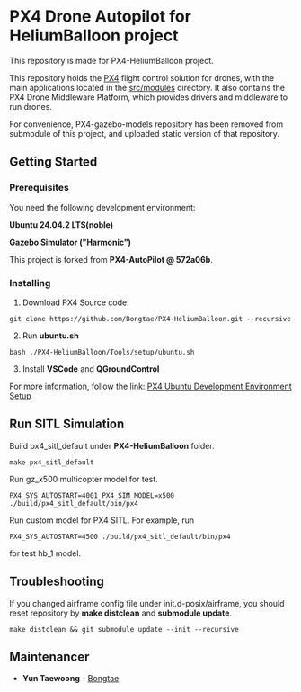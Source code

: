 # PX4 Drone Autopilot for HeliumBalloon project

This repository is made for PX4-HeliumBalloon project.

This repository holds the [PX4](http://px4.io) flight control solution for drones, with the main applications located in the [src/modules](https://github.com/PX4/PX4-Autopilot/tree/main/src/modules) directory. It also contains the PX4 Drone Middleware Platform, which provides drivers and middleware to run drones.

For convenience, PX4-gazebo-models repository has been removed from submodule of this project, and uploaded static version of that repository.

## Getting Started

### Prerequisites

You need the following development environment:

**Ubuntu 24.04.2 LTS(noble)**

**Gazebo Simulator ("Harmonic")**

This project is forked from **PX4-AutoPilot @ 572a06b**.

### Installing

1. Download PX4 Source code:
```
git clone https://github.com/Bongtae/PX4-HeliumBalloon.git --recursive
```

2. Run **ubuntu.sh**
```
bash ./PX4-HeliumBalloon/Tools/setup/ubuntu.sh
```

3. Install **VSCode** and **QGroundControl**

For more information, follow the link:
[PX4 Ubuntu Development Environment Setup](https://docs.px4.io/main/en/dev_setup/dev_env_linux_ubuntu.html)

## Run SITL Simulation

Build px4_sitl_default under **PX4-HeliumBalloon** folder.

```
make px4_sitl_default
```

Run gz_x500 multicopter model for test.

```
PX4_SYS_AUTOSTART=4001 PX4_SIM_MODEL=x500 ./build/px4_sitl_default/bin/px4
```

Run custom model for PX4 SITL. For example, run

```
PX4_SYS_AUTOSTART=4500 ./build/px4_sitl_default/bin/px4
```

for test hb_1 model.

## Troubleshooting

If you changed airframe config file under init.d-posix/airframe, you should reset repository by **make distclean** and **submodule update**.

```
make distclean && git submodule update --init --recursive
```

## Maintenancer

* **Yun Taewoong** - [Bongtae](https://github.com/Bongtae)
